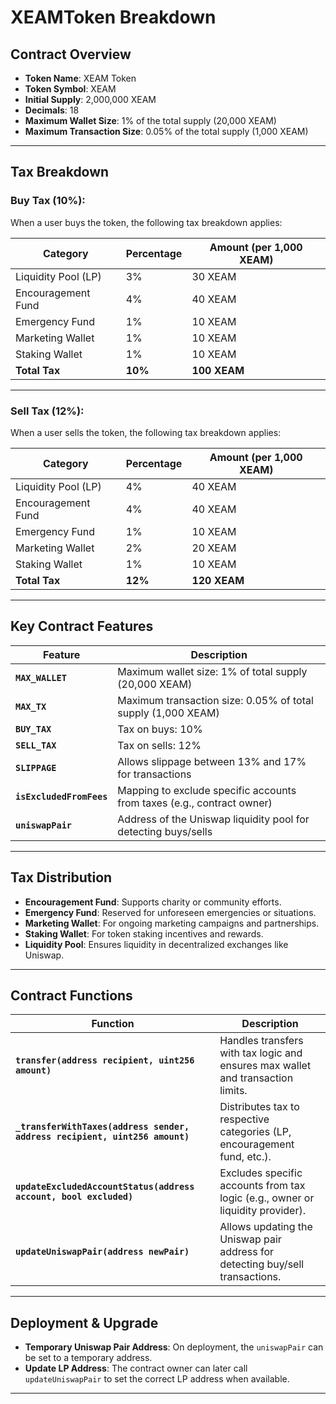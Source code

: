 # XEAMToken Breakdown

## Contract Overview

- **Token Name**: XEAM Token
- **Token Symbol**: XEAM
- **Initial Supply**: 2,000,000 XEAM
- **Decimals**: 18
- **Maximum Wallet Size**: 1% of the total supply (20,000 XEAM)
- **Maximum Transaction Size**: 0.05% of the total supply (1,000 XEAM)

---

## Tax Breakdown

### Buy Tax (10%):
When a user buys the token, the following tax breakdown applies:

| **Category**            | **Percentage** | **Amount** (per 1,000 XEAM) |
|-------------------------|----------------|-----------------------------|
| Liquidity Pool (LP)      | 3%             | 30 XEAM                     |
| Encouragement Fund       | 4%             | 40 XEAM                     |
| Emergency Fund           | 1%             | 10 XEAM                     |
| Marketing Wallet         | 1%             | 10 XEAM                     |
| Staking Wallet           | 1%             | 10 XEAM                     |
| **Total Tax**            | **10%**        | **100 XEAM**                |

---

### Sell Tax (12%):
When a user sells the token, the following tax breakdown applies:

| **Category**            | **Percentage** | **Amount** (per 1,000 XEAM) |
|-------------------------|----------------|-----------------------------|
| Liquidity Pool (LP)      | 4%             | 40 XEAM                     |
| Encouragement Fund       | 4%             | 40 XEAM                     |
| Emergency Fund           | 1%             | 10 XEAM                     |
| Marketing Wallet         | 2%             | 20 XEAM                     |
| Staking Wallet           | 1%             | 10 XEAM                     |
| **Total Tax**            | **12%**        | **120 XEAM**                |

---

## Key Contract Features

| **Feature**                   | **Description**                                                                 |
|-------------------------------|---------------------------------------------------------------------------------|
| **`MAX_WALLET`**               | Maximum wallet size: 1% of total supply (20,000 XEAM)                            |
| **`MAX_TX`**                   | Maximum transaction size: 0.05% of total supply (1,000 XEAM)                    |
| **`BUY_TAX`**                  | Tax on buys: 10%                                                                |
| **`SELL_TAX`**                 | Tax on sells: 12%                                                               |
| **`SLIPPAGE`**                 | Allows slippage between 13% and 17% for transactions                            |
| **`isExcludedFromFees`**       | Mapping to exclude specific accounts from taxes (e.g., contract owner)         |
| **`uniswapPair`**              | Address of the Uniswap liquidity pool for detecting buys/sells                 |

---

## Tax Distribution

- **Encouragement Fund**: Supports charity or community efforts.
- **Emergency Fund**: Reserved for unforeseen emergencies or situations.
- **Marketing Wallet**: For ongoing marketing campaigns and partnerships.
- **Staking Wallet**: For token staking incentives and rewards.
- **Liquidity Pool**: Ensures liquidity in decentralized exchanges like Uniswap.

---

## Contract Functions

| **Function**                               | **Description**                                                                 |
|--------------------------------------------|---------------------------------------------------------------------------------|
| **`transfer(address recipient, uint256 amount)`** | Handles transfers with tax logic and ensures max wallet and transaction limits. |
| **`_transferWithTaxes(address sender, address recipient, uint256 amount)`** | Distributes tax to respective categories (LP, encouragement fund, etc.).       |
| **`updateExcludedAccountStatus(address account, bool excluded)`** | Excludes specific accounts from tax logic (e.g., owner or liquidity provider). |
| **`updateUniswapPair(address newPair)`**  | Allows updating the Uniswap pair address for detecting buy/sell transactions.  |

---

## Deployment & Upgrade

- **Temporary Uniswap Pair Address**: On deployment, the `uniswapPair` can be set to a temporary address.
- **Update LP Address**: The contract owner can later call `updateUniswapPair` to set the correct LP address when available.

---
